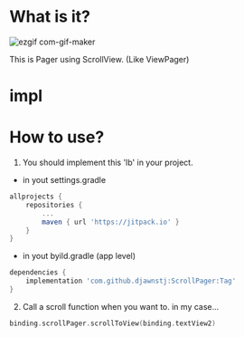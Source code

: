 
# What is it?

![ezgif com-gif-maker](https://user-images.githubusercontent.com/90193598/188314880-30bc546c-5b77-426c-88f1-8f4e105c93d3.gif)

This is Pager using ScrollView. (Like ViewPager)

# impl

# How to use?
1. You should implement this 'lb' in your project.
  - in yout settings.gradle
``` groovy
allprojects {
    repositories {
        ...
        maven { url 'https://jitpack.io' }
    }
}
```
  - in yout byild.gradle (app level)
``` groovy
dependencies {
    implementation 'com.github.djawnstj:ScrollPager:Tag'
}
```
2. Call a scroll function when you want to.
in my case...
``` kotlin
binding.scrollPager.scrollToView(binding.textView2)
```
